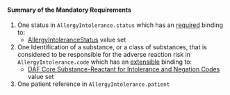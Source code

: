 #### Summary of the Mandatory Requirements 

1.  One status in `AllergyIntolerance.status` which has an [required](http://hl7.org/fhir/2017Jan/terminologies.html#required) binding to:
    -   [AllergyIntoleranceStatus](http://hl7.org/fhir/2017Jan/valueset-allergy-intolerance-status.html) value set
1.  One Identification of a substance, or a class of substances, that is considered to be responsible for the adverse reaction risk in `AllergyIntolerance.code` which has an [extensible](http://hl7.org/fhir/2017Jan/terminologies.html#extensible) binding to:
    -    [DAF Core Substance-Reactant for Intolerance and Negation Codes](valueset-daf-core-substance.html) value set
1.  One patient reference in `AllergyIntolerance.patient`
  